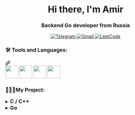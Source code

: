 <div id="header" align="center">
  <h1>
    Hi there, I'm Amir
  </h1>
  <h3>
    Backend Go developer from Russia
  </h3>
</div>

<div align="center">
  <a href="https://t.me/Flluff">
    <img src="https://img.shields.io/badge/Telegram-blue?style=for-the-badge&logo=Telegram&logoColor=black" alt="Telegram">
  </a>
  <a href="mailto:gumerovamirhan@gmail.com">
    <img src="https://img.shields.io/badge/Gmail-red?style=for-the-badge&logo=Gmail&logoColor=black" alt="Gmail">
  </a>
  <a href="https://leetcode.com/leathaho/">
    <img src="https://img.shields.io/badge/LeetCode-black?style=for-the-badge&logo=LeetCode&logoColor=white" alt="LeetCode">
  </a>
</div>

<div class="markdown-heading" dir="auto">
  <h3 align="left" class="heading-element" dir="auto">
    🛠 Tools and Languages:</h3>
  <a id="user-content--Tools and Languages" class="anchor" aria-label="Permalink: 🛠 Tools and Languages:" href="#-Tools and Languages">
    <svg class="octicon octicon-link" viewBox="0 0 16 16" version="1.1" width="16" height="16" aria-hidden="true">
      <path d="m7.775 3.275 1.25-1.25a3.5 3.5 0 1 1 4.95 4.95l-2.5 2.5a3.5 3.5 0 0 1-4.95 0 .751.751 0 0 1 .018-1.042.751.751 0 0 1 1.042-.018 1.998 1.998 0 0 0 2.83 0l2.5-2.5a2.002 2.002 0 0 0-2.83-2.83l-1.25 1.25a.751.751 0 0 1-1.042-.018.751.751 0 0 1-.018-1.042Zm-4.69 9.64a1.998 1.998 0 0 0 2.83 0l1.25-1.25a.751.751 0 0 1 1.042.018.751.751 0 0 1 .018 1.042l-1.25 1.25a3.5 3.5 0 1 1-4.95-4.95l2.5-2.5a3.5 3.5 0 0 1 4.95 0 .751.751 0 0 1-.018 1.042.751.751 0 0 1-1.042.018 1.998 1.998 0 0 0-2.83 0l-2.5 2.5a1.998 1.998 0 0 0 0 2.83Z">
      </path>
    </svg>
  </a>
</div>

<div align="left" dir="auto">
  <a>
            <img src="https://cdn.jsdelivr.net/gh/devicons/devicon@latest/icons/go/go-original-wordmark.svg" height="40" widht="40" /> 
  </a>
  <a>
            <img src="https://cdn.jsdelivr.net/gh/devicons/devicon@latest/icons/java/java-original-wordmark.svg"  height="40" widht="40" />
  </a>
  <a>
            <img src="https://cdn.jsdelivr.net/gh/devicons/devicon@latest/icons/postgresql/postgresql-original.svg" height="40" widht="40" />
  </a>
  <a>
            <img src="https://cdn.jsdelivr.net/gh/devicons/devicon@latest/icons/docker/docker-original.svg" height="40" widht="40" />
  </a>
</div>

<div class="markdown-heading" dir="auto">
  <h3 align="left" class="heading-element" dir="auto">
    👨🏼‍💻My Project:
  </h3>
</div>

<details close>
  <summary><h3 style="display: inline;"> С / С++ </h3></summary>
  <div>
    <table>
      <tr>
        <th align="center"> Project </th>
        <th align="center"> Information </th>
        <th align="center"> Tools </th>
      </tr>
      <tr>
        <td> <a href="https://github.com/Amir1233/Containers"> Containers </a> </td>
        <td align="left"> 
    <p>This project includes the implementation of essential C++ data containers similar to those found in the Standard Template Library (STL):</p>

<ul>
  <li><strong>Vector</strong>: A dynamic array implementation with automatic memory management and iterator support.</li>
  <li><strong>List</strong>: A doubly linked list that provides efficient insertion and deletion of elements at any position.</li>
  <li><strong>Stack</strong>: A stack that follows the LIFO (Last In, First Out) principle.</li>
  <li><strong>Queue</strong>: A queue that follows the FIFO (First In, First Out) principle.</li>
  <li><strong>Map</strong>: An associative container that stores key-value pairs with ordered access by key.</li>
  <li><strong>Set</strong>: A container that stores unique elements with ordered access.</li>
  <li><strong>Multiset</strong>: Similar to Set, but allows storing duplicate elements.</li>
  <li><strong>Array</strong>: A fixed-size static array implementation.</li>
</ul>

<p>These containers are developed for educational purposes and provide basic functionality similar to their STL counterparts.</p> </td>
<td align="center"><p> <strong>C++ </strong></p></td>
      </tr>
      <tr>
        <td align="center"><a href="https://github.com/F11uff/Viewer"> Viewer </a></td>
        <td align="left">
        <p>The Viewer project is focused on parsing files to extract and analyze vertices and edges:</p>

<ul>
  <li><strong>Vertices Parsing</strong>: Efficient extraction and analysis of vertices from complex geometric data.</li>
  <li><strong>Edges Parsing</strong>: Detailed processing and manipulation of edges associated with the vertices.</li>
  <li><strong>Geometric Data Visualization</strong>: Tools to visualize the structure of objects represented by vertices and edges.</li>
  <li><strong>3D Modeling</strong>: Supports tasks related to 3D modeling and computational geometry.</li>
  <li><strong>Computational Geometry</strong>: Useful for applications that require detailed analysis of geometric data.</li>
</ul>

<p>This project is particularly useful for tasks that involve 3D modeling, computational geometry, or other applications requiring detailed analysis of geometric data.</p>
        </td>
        <td align="center"><p><strong>Qt</strong>, <strong>OpenGL</strong>.</p></td>
      </tr>
    </table>
  </div>
</details>

<details close>
  <summary><h3 style="display: inline;"> Go </h3></summary>
  <div>
    Здесь можно разместить любую информацию, связанную с Go.
  </div>
</details>
